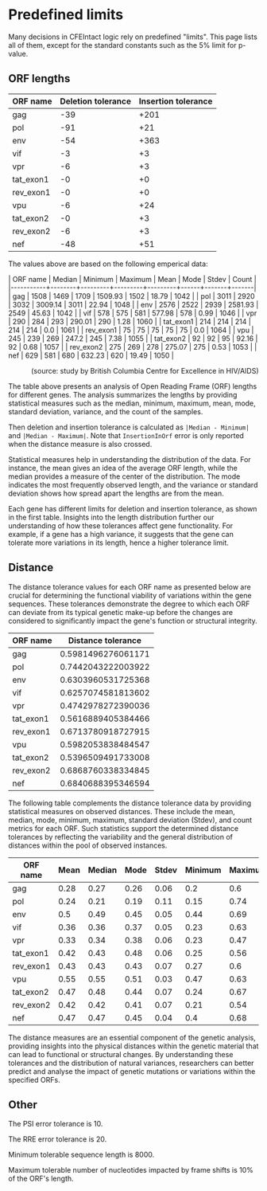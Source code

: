 
# Predefined limits

Many decisions in CFEIntact logic rely on predefined "limits".
This page lists all of them,
except for the standard constants such as the 5% limit for p-value.

## ORF lengths

| ORF name  | Deletion tolerance | Insertion tolerance |
|-----------|--------------------|---------------------|
| gag       | -39                | +201                |
| pol       | -91                | +21                 |
| env       | -54                | +363                |
| vif       | -3                 | +3                  |
| vpr       | -6                 | +3                  |
| tat_exon1 | -0                 | +0                  |
| rev_exon1 | -0                 | +0                  |
| vpu       | -6                 | +24                 |
| tat_exon2 | -0                 | +3                  |
| rev_exon2 | -6                 | +3                  |
| nef       | -48                | +51                 |

The values above are based on the following emperical data:

| ORF name  | Median | Minimum | Maximum |    Mean | Mode | Stdev | Count |
|-----------+--------+---------+---------+---------+------+-------+-------|
| gag       |   1508 |    1469 |    1709 | 1509.93 | 1502 | 18.79 |  1042 |
| pol       |   3011 |    2920 |    3032 | 3009.14 | 3011 | 22.94 |  1048 |
| env       |   2576 |    2522 |    2939 | 2581.93 | 2549 | 45.63 |  1042 |
| vif       |    578 |     575 |     581 |  577.98 |  578 |  0.99 |  1046 |
| vpr       |    290 |     284 |     293 |  290.01 |  290 |  1.28 |  1060 |
| tat_exon1 |    214 |     214 |     214 |     214 |  214 |   0.0 |  1061 |
| rev_exon1 |     75 |      75 |      75 |      75 |   75 |   0.0 |  1064 |
| vpu       |    245 |     239 |     269 |   247.2 |  245 |  7.38 |  1055 |
| tat_exon2 |     92 |      92 |      95 |   92.16 |   92 |  0.68 |  1057 |
| rev_exon2 |    275 |     269 |     278 |  275.07 |  275 |  0.53 |  1053 |
| nef       |    629 |     581 |     680 |  632.23 |  620 | 19.49 |  1050 |

<div style='width: 100%; text-align: right;'><tiny>(source: study by British Columbia Centre for Excellence in HIV/AIDS)</tiny></div>


The table above presents an analysis of Open Reading Frame (ORF) lengths for different genes. The analysis summarizes the lengths by providing statistical measures such as the median, minimum, maximum, mean, mode, standard deviation, variance, and the count of the samples.

Then deletion and insertion tolerance is calculated as `|Median - Minimum|` and `|Median - Maximum|`.
Note that `InsertionInOrf` error is only reported when the distance measure is also crossed.

Statistical measures help in understanding the distribution of the data. For instance, the mean gives an idea of the average ORF length, while the median provides a measure of the center of the distribution. The mode indicates the most frequently observed length, and the variance or standard deviation shows how spread apart the lengths are from the mean.


Each gene has different limits for deletion and insertion tolerance, as shown in the first table. Insights into the length distribution further our understanding of how these tolerances affect gene functionality. For example, if a gene has a high variance, it suggests that the gene can tolerate more variations in its length, hence a higher tolerance limit.

## Distance

The distance tolerance values for each ORF name as presented below are
crucial for determining the functional viability of variations within
the gene sequences. These tolerances demonstrate the degree to which
each ORF can deviate from its typical genetic make-up before the
changes are considered to significantly impact the gene's function or
structural integrity.

| ORF name  | Distance tolerance |
|-----------|--------------------|
| gag       | 0.5981496276061171 |
| pol       | 0.7442043222003922 |
| env       | 0.6303960531725368 |
| vif       | 0.6257074581813602 |
| vpr       | 0.4742978272390036 |
| tat_exon1 | 0.5616889405384466 |
| rev_exon1 | 0.6713780918727915 |
| vpu       | 0.5982053838484547 |
| tat_exon2 | 0.5396509491733008 |
| rev_exon2 | 0.6868760338334845 |
| nef       | 0.6840688395346594 |

The following table complements the distance tolerance data by
providing statistical measures on observed distances. These include
the mean, median, mode, minimum, maximum, standard deviation (Stdev),
and count metrics for each ORF. Such statistics support the determined
distance tolerances by reflecting the variability and the general
distribution of distances within the pool of observed instances.

| ORF name  | Mean | Median | Mode | Stdev | Minimum | Maximum | Count |
|-----------|------|--------|------|-------|---------|---------|-------|
| gag       | 0.28 | 0.27   | 0.26 | 0.06  | 0.2     | 0.6     | 1046  |
| pol       | 0.24 | 0.21   | 0.19 | 0.11  | 0.15    | 0.74    | 1046  |
| env       | 0.5  | 0.49   | 0.45 | 0.05  | 0.44    | 0.69    | 1043  |
| vif       | 0.36 | 0.36   | 0.37 | 0.05  | 0.23    | 0.63    | 1051  |
| vpr       | 0.33 | 0.34   | 0.38 | 0.06  | 0.23    | 0.47    | 1051  |
| tat_exon1 | 0.42 | 0.43   | 0.48 | 0.06  | 0.25    | 0.56    | 1058  |
| rev_exon1 | 0.43 | 0.43   | 0.43 | 0.07  | 0.27    | 0.6     | 1053  |
| vpu       | 0.55 | 0.55   | 0.51 | 0.03  | 0.47    | 0.63    | 1042  |
| tat_exon2 | 0.47 | 0.48   | 0.44 | 0.07  | 0.24    | 0.67    | 1048  |
| rev_exon2 | 0.42 | 0.42   | 0.41 | 0.07  | 0.21    | 0.54    | 1054  |
| nef       | 0.47 | 0.47   | 0.45 | 0.04  | 0.4     | 0.68    | 1043  |

The distance measures are an essential component of the genetic
analysis, providing insights into the physical distances within the
genetic material that can lead to functional or structural changes. By
understanding these tolerances and the distribution of natural
variances, researchers can better predict and analyse the impact of
genetic mutations or variations within the specified ORFs.

## Other

The PSI error tolerance is 10.

The RRE error tolerance is 20.

Minimum tolerable sequence length is 8000.

Maximum tolerable number of nucleotides impacted by frame shifts is 10% of the ORF's length.
